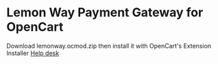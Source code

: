 # Lemon Way Payment Gateway for OpenCart
Download lemonway.ocmod.zip then install it with OpenCart's Extension Installer
[Help desk](https://lemonway.zendesk.com/hc/en-gb/categories/115000692569-OpenCart)
